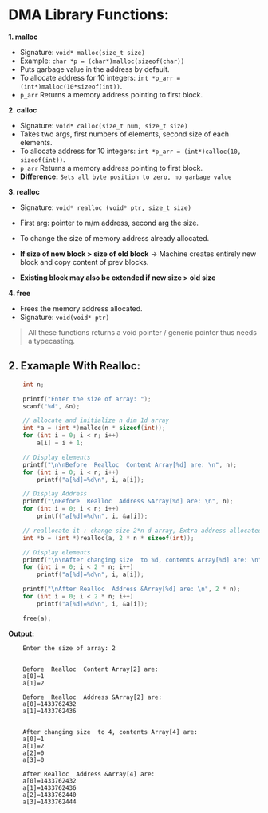 # DMA Library Functions:

**1. malloc**

-   Signature: `void* malloc(size_t size)`
-   Example: `char *p = (char*)malloc(sizeof(char))`
-   Puts garbage value in the address by default.
-   To allocate address for 10 integers: `int *p_arr = (int*)malloc(10*sizeof(int))`.
-   `p_arr` Returns a memory address pointing to first block.

**2. calloc**

-   Signature: `void* calloc(size_t num, size_t size)`
-   Takes two args, first numbers of elements, second size of each elements.
-   To allocate address for 10 integers: `int *p_arr = (int*)calloc(10, sizeof(int))`.
-   `p_arr` Returns a memory address pointing to first block.
-   **Difference:** `Sets all byte position to zero, no garbage value`

**3. realloc**

-   Signature: `void* realloc (void* ptr, size_t size)`
-   First arg: pointer to m/m address, second arg the size.
-   To change the size of memory address already allocated.

-   **If size of new block > size of old block** -> Machine creates entirely new block and copy content of prev blocks.
-   **Existing block may also be extended if new size > old size**

**4. free**

-   Frees the memory address allocated.
-   Signature: `void(void* ptr)`

> All these functions returns a void pointer / generic pointer thus needs a typecasting.

## 2. Examaple With Realloc:

```c
    int n;

    printf("Enter the size of array: ");
    scanf("%d", &n);

    // allocate and initialize n dim 1d array
    int *a = (int *)malloc(n * sizeof(int));
    for (int i = 0; i < n; i++)
        a[i] = i + 1;

    // Display elements
    printf("\n\nBefore  Realloc  Content Array[%d] are: \n", n);
    for (int i = 0; i < n; i++)
        printf("a[%d]=%d\n", i, a[i]);

    // Display Address
    printf("\nBefore  Realloc  Address &Array[%d] are: \n", n);
    for (int i = 0; i < n; i++)
        printf("a[%d]=%d\n", i, &a[i]);

    // reallocate it : change size 2*n d array, Extra address allocated will have value initialized to 0.
    int *b = (int *)realloc(a, 2 * n * sizeof(int));

    // Display elements
    printf("\n\nAfter changing size  to %d, contents Array[%d] are: \n", 2 * n, 2 * n);
    for (int i = 0; i < 2 * n; i++)
        printf("a[%d]=%d\n", i, a[i]);

    printf("\nAfter Realloc  Address &Array[%d] are: \n", 2 * n);
    for (int i = 0; i < 2 * n; i++)
        printf("a[%d]=%d\n", i, &a[i]);

    free(a);
```

**Output:**

```text
    Enter the size of array: 2


    Before  Realloc  Content Array[2] are:
    a[0]=1
    a[1]=2

    Before  Realloc  Address &Array[2] are:
    a[0]=1433762432
    a[1]=1433762436


    After changing size  to 4, contents Array[4] are:
    a[0]=1
    a[1]=2
    a[2]=0
    a[3]=0

    After Realloc  Address &Array[4] are:
    a[0]=1433762432
    a[1]=1433762436
    a[2]=1433762440
    a[3]=1433762444
```
